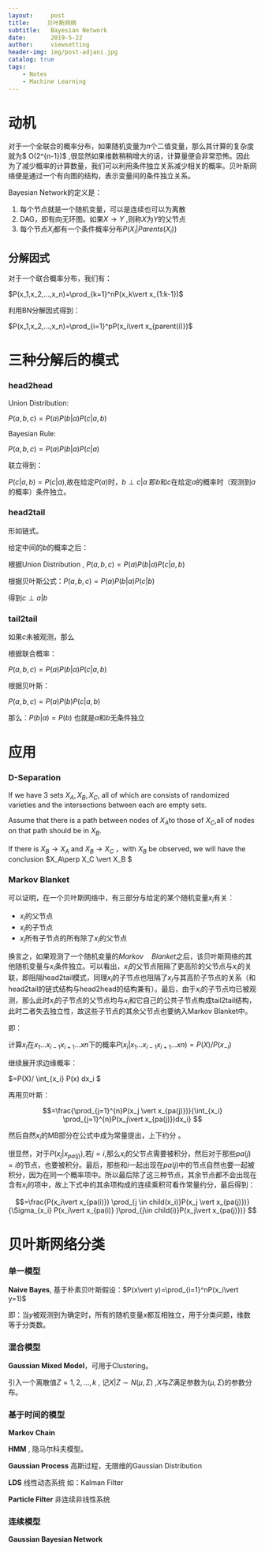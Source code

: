 ```yaml
---
layout:     post
title:     贝叶斯网络
subtitle:   Bayesian Network
date:       2019-5-22
author:     viewsetting
header-img: img/post-adjani.jpg
catalog: true
tags:
    - Notes
    - Machine Learning
---
```


# 动机

对于一个全联合的概率分布，如果随机变量为$n$个二值变量，那么其计算的复杂度就为$ O(2^{n-1})$ ,很显然如果维数稍稍增大的话，计算量便会非常恐怖。因此为了减少概率的计算数量，我们可以利用条件独立关系减少相关的概率。贝叶斯网络便是通过一个有向图的结构，表示变量间的条件独立关系。

Bayesian Network的定义是：

1. 每个节点就是一个随机变量，可以是连续也可以为离散
2. DAG，即有向无环图。如果$X\rightarrow Y$ ,则称$X$为$Y$的父节点
3. 每个节点$X_i$都有一个条件概率分布$P(X_i\vert Parents(X_i))$ 

## 分解因式

对于一个联合概率分布，我们有：

$P(x_1,x_2,...,x_n)=\prod_{k=1}^nP(x_k\vert x_{1:k-1})$

利用BN分解因式得到：

$P(x_1,x_2,...,x_n)=\prod_{i=1}^pP(x_i\vert x_{parent(i)})$

# 三种分解后的模式

### head2head

Union Distribution:

$P(a,b,c)=P(a)P(b\vert a)P(c\vert a,b)$

Bayesian Rule:

$P(a,b,c)=P(a)P(b\vert a)P(c\vert a)$

联立得到：

$P(c\vert a,b)=P(c\vert a)$,故在给定$P(a)$时，$b \perp c \vert  a$ 即$b$和$c$在给定$a$的概率时（观测到$a$的概率）条件独立。

### head2tail

形如链式。

给定中间的$b$的概率之后：

根据Union Distribution , $P(a,b,c)=P(a)P(b\vert a)P(c\vert a,b)$

根据贝叶斯公式：$P(a,b,c)=P(a)P(b\vert a)P(c\vert b)$

得到$c \perp a \vert  b$

### tail2tail

如果$c$未被观测，那么

根据联合概率：

$P(a,b,c)=P(a)P(b\vert a)P(c\vert a,b)$

根据贝叶斯：

$P(a,b,c)=P(a)P(b)P(c\vert a,b)$

那么：$P(b\vert a)=P(b)$ 也就是$a$和$b$无条件独立

# 应用

### D-Separation

If we have 3 sets $X_A,X_B,X_C$, all of which are consists of randomized varieties and the intersections between each are empty sets.

Assume that there is a path between nodes of $X_A$to those of $X_C$,all of nodes on that path should be in $X_B$.

If there is $X_B\rightarrow X_A$ and $X_B\rightarrow X_C$ ，with $X_B$ be observed, we will have the conclusion $X_A\perp X_C \vert X_B $



### Markov Blanket

可以证明，在一个贝叶斯网络中，有三部分与给定的某个随机变量$x_i$有关：

- $x_i$的父节点
- $x_i$的子节点
- $x_i$所有子节点的所有除了$x_i$的父节点

换言之，如果观测了一个随机变量的$Markov\quad Blanket$之后，该贝叶斯网络的其他随机变量与$x_i$条件独立。可以看出，$x_i$的父节点阻隔了更高阶的父节点与$x_i$的关联，即阻隔head2tail模式，同理$x_i$的子节点也阻隔了$x_i$与其高阶子节点的关系（和head2tail的链式结构与head2head的结构兼有）。最后，由于$x_i$的子节点均已被观测，那么此时$x_i$的子节点的父节点均与$x_i$和它自己的公共子节点构成tail2tail结构，此时二者失去独立性，故这些子节点的其余父节点也要纳入Markov Blanket中。

即：

计算$x_i$在$x_1...x_{i-1}x_{i+1}...x{n}$下的概率$P(x_i\vert x_1...x_{i-1}x_{i+1}...x{n})=P(X)/P(x_{-i})$

继续展开求边缘概率：

$=P(X)/ \int_{x_i} P(x) dx_i $

再用贝叶斯：

$$=\frac{\prod_{j=1}^{n}P(x_j \vert x_{pa(j)})}{\int_{x_i} \prod_{j=1}^{n}P(x_j\vert x_{pa(j)})dx_i} $$

然后自然$x_i$的MB部分在公式中成为常量提出，上下约分 。

很显然，对于$P(x_j\vert x_{pa(j)})$,若$j=i$,那么$x_i$的父节点需要被积分，然后对于那些$pa(j)=i$的节点，也要被积分。最后，那些和$i$一起出现在$pa(j)$中的节点自然也要一起被积分，因为在同一个概率项中。所以最后除了这三种节点，其余节点都不会出现在含有$x_i$的项中，故上下式中的其余项构成的连续乘积可看作常量约分，最后得到：

$$=\frac{P(x_i\vert x_{pa(i)}) \prod_{j \in child(x_i)}P(x_j \vert x_{pa(j)})}{\Sigma_{x_i} P(x_i\vert x_{pa(i)} )\prod_{j\in child(i)}P(x_j\vert x_{pa(j)})} $$



# 贝叶斯网络分类

### 单一模型

**Naive Bayes**, 基于朴素贝叶斯假设：$P(x\vert y)=\prod_{i=1}^nP(x_i\vert y=1)$

即：当$y$被观测到为确定时，所有的随机变量$x$都互相独立，用于分类问题，维数等于分类数。

### 混合模型

**Gaussian Mixed Model**，可用于Clustering。

引入一个离散值$Z=1,2,...,k$  , 记$X\vert Z\sim N(\mu,\Sigma)$ ,$X$与$Z$满足参数为$(\mu,\Sigma)$的参数分布。

### 基于时间的模型

**Markov Chain**

**HMM** , 隐马尔科夫模型。

**Gaussian Process** 高斯过程，无限维的Gaussian Distribution

**LDS** 线性动态系统 如：Kalman Filter

**Particle Filter** 非连续非线性系统

### 连续模型

**Gaussian Bayesian Network**

